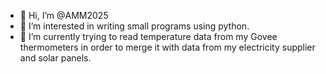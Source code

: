 - 👋 Hi, I’m @AMM2025
- 👀 I’m interested in writing small programs using python.
- 🌱 I’m currently trying to read temperature data from my Govee thermometers in order to merge it with data from my electricity supplier and solar panels.

<!---
AMM2025/AMM2025 is a ✨ special ✨ repository because its `README.md` (this file) appears on your GitHub profile.
You can click the Preview link to take a look at your changes.
--->
